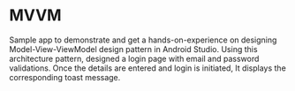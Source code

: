 
# MVVM
Sample app to demonstrate and get a hands-on-experience on designing Model-View-ViewModel design pattern in Android Studio.
Using this architecture pattern, designed a login page with email and password validations. Once the details are entered and login is initiated, It displays the corresponding toast message.

